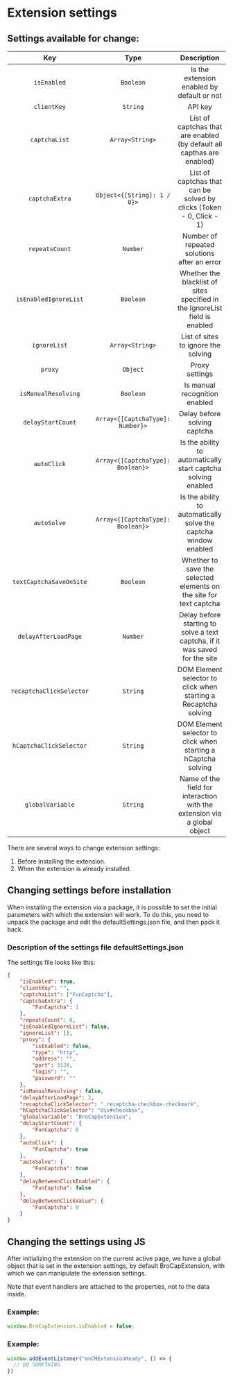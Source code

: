 ﻿---
sidebar_position: 3
draft: true
---


# Extension settings

## Settings available for change:

|**Key**|**Type**|**Description**|
| :-: | :-: | :-: |
|`isEnabled`|`Boolean`|Is the extension enabled by default or not|
|`clientKey`|`String`|API key|
|`captchaList`|`Array<String>`|List of captchas that are enabled (by default all capthas are enabled)|
|`captchaExtra`|`Object<{[String]: 1 / 0}>`|List of captchas that can be solved by clicks (Token - 0, Click - 1)|
|`repeatsCount`|`Number`|Number of repeated solutions after an error|
|`isEnabledIgnoreList`|`Boolean`|Whether the blacklist of sites specified in the IgnoreList field is enabled|
|`ignoreList`|`Array<String>`|List of sites to ignore the solving|
|`proxy`|`Object`|Proxy settings|
|`isManualResolving`|`Boolean`|Is manual recognition enabled|
|`delayStartCount`|`Array<{[CaptchaType]: Number}>`|Delay before solving captcha|
|`autoClick`|`Array<{[CaptchaType]: Boolean}>`|Is the ability to automatically start captcha solving enabled|
|`autoSolve`|`Array<{[CaptchaType]: Boolean}>`|Is the ability to automatically solve the captcha window enabled|
|`textCaptchaSaveOnSite`|`Boolean`|Whether to save the selected elements on the site for text captcha|
|`delayAfterLoadPage`|`Number`|Delay before starting to solve a text captcha, if it was saved for the site|
|`recaptchaClickSelector`|`String`|DOM Element selector to click when starting a Recaptcha solving|
|`hCaptchaClickSelector`|`String`|DOM Element selector to click when starting a hCaptcha solving|
|`globalVariable`|`String`|Name of the field for interaction with the extension via a global object|

There are several ways to change extension settings:
1. Before installing the extension.
2. When the extension is already installed.

## Changing settings before installation

When installing the extension via a package, it is possible to set the initial parameters with which the extension will work. To do this, you need to unpack the package and edit the defaultSettings.json file, and then pack it back.

### **Description of the settings file defaultSettings.json**

The settings file looks like this:

```json title="defaultSettings.json"
{
    "isEnabled": true,
    "clientKey": "",
    "captchaList": ["FunCaptcha"],
    "captchaExtra": {
        "FunCaptcha": 1
    },
    "repeatsCount": 0,
    "isEnabledIgnoreList": false,
    "ignoreList": [],
    "proxy": {
        "isEnabled": false,
        "type": "http",
        "address": "",
        "port": 3128,
        "login": "",
        "password": ""
    },
    "isManualResolving": false,
    "delayAfterLoadPage": 2,
    "recaptchaClickSelector": ".recaptcha-checkbox-checkmark",
    "hCaptchaClickSelector": "div#checkbox",
    "globalVariable": "BroCapExtension",
    "delayStartCount": {
        "FunCaptcha": 0
    },
    "autoClick": {
        "FunCaptcha": true
    },
    "autoSolve": {
        "FunCaptcha": true
    },
    "delayBetweenClickEnabled": {
        "FunCaptcha": false
    },
    "delayBetweenClickValue": {
        "FunCaptcha": 0
    }
}
```
## Changing the settings using JS

After initializing the extension on the current active page, we have a global object that is set in the extension settings, by default BroCapExtension, with which we can manipulate the extension settings.

Note that event handlers are attached to the properties, not to the data inside.

### **Example:**
```js
window.BroCapExtension.isEnabled = false;
```
### **Example:**

```js
window.addEventListener("onCMExtensionReady", () => {
  // DO SOMETHING
})
```
